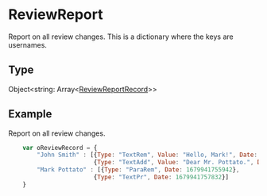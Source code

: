 # ReviewReport

Report on all review changes. This is a dictionary where the keys are usernames.

## Type

Object<string: Array<[ReviewReportRecord](./ReviewReportRecord.md)>>

## Example

Report on all review changes.

```javascript
	var oReviewRecord = {
		"John Smith" : [{Type: "TextRem", Value: "Hello, Mark!", Date: 1679941734161},
						{Type: "TextAdd", Value: "Dear Mr. Pottato.", Date: 1679941736189}],
		"Mark Pottato" : [{Type: "ParaRem", Date: 1679941755942},
						{Type: "TextPr", Date: 1679941757832}]
	}
```